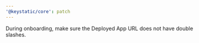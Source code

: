 ```yaml
---
'@keystatic/core': patch
---
```


During onboarding, make sure the Deployed App URL does not have double slashes.
